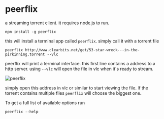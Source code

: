 # peerflix

a streaming torrent client.
it requires node.js to run.

	npm install -g peerflix

this will install a terminal app called `peerflix`. simply call it with a torrent file

	peerflix http://www.clearbits.net/get/53-star-wreck---in-the-pirkinning.torrent --vlc

peerflix will print a terminal interface. this first line contains a address to a http server.
using `--vlc` will open the file in vlc when it's ready to stream.

![peerflix](https://raw.github.com/mafintosh/peerflix/master/screenshot.png)

simply open this address in vlc or similar to start viewing the file. If the torrent contains multiple files `peerflix` will choose the biggest one.

To get a full list of available options run
 
	peerflix --help
